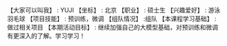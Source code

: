  【大家可以叫我】 : YUJI
 【坐标】 : 北京
 【职业】 : 硕士生
 【兴趣爱好】 : 游泳羽毛球
 【项目技能】 : 预训练，微调
 【组队情况】 :组队
 【本课程学习基础】 : 做过相关项目
 【本期活动目标】 : 继续加强自己的大模型基础，对预训练和微调有更深入的了解。学习学习！